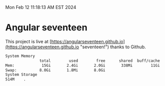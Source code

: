 Mon Feb 12 11:18:13 AM EST 2024

# Angular seventeen


This project is live at [https://angularseventeen.github.io](https://angularseventeen.github.io "seventeen!") thanks to Github.

```bash
System Memory
               total        used        free      shared  buff/cache   available
Mem:            15Gi       2.4Gi       2.0Gi       338Mi        11Gi        12Gi
Swap:          8.0Gi       1.8Mi       8.0Gi
System Storage
514M	.
```
